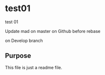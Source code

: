 # test01
test 01

Update mad on master on Github before rebase

on Develop branch


## Purpose

This file is just a readme file.
